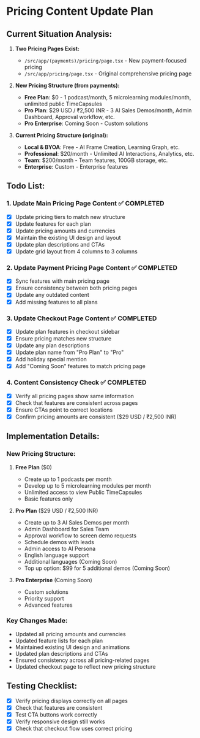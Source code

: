 # Pricing Content Update Plan

## Current Situation Analysis:

1. **Two Pricing Pages Exist:**
   - `/src/app/(payments)/pricing/page.tsx` - New payment-focused pricing
   - `/src/app/pricing/page.tsx` - Original comprehensive pricing page

2. **New Pricing Structure (from payments):**
   - **Free Plan**: $0 - 1 podcast/month, 5 microlearning modules/month, unlimited public TimeCapsules
   - **Pro Plan**: $29 USD / ₹2,500 INR - 3 AI Sales Demos/month, Admin Dashboard, Approval workflow, etc.
   - **Pro Enterprise**: Coming Soon - Custom solutions

3. **Current Pricing Structure (original):**
   - **Local & BYOA**: Free - AI Frame Creation, Learning Graph, etc.
   - **Professional**: $20/month - Unlimited AI Interactions, Analytics, etc.
   - **Team**: $200/month - Team features, 100GB storage, etc.
   - **Enterprise**: Custom - Enterprise features

## Todo List:

### 1. Update Main Pricing Page Content ✅ COMPLETED

- [x] Update pricing tiers to match new structure
- [x] Update features for each plan
- [x] Update pricing amounts and currencies
- [x] Maintain the existing UI design and layout
- [x] Update plan descriptions and CTAs
- [x] Update grid layout from 4 columns to 3 columns

### 2. Update Payment Pricing Page Content ✅ COMPLETED

- [x] Sync features with main pricing page
- [x] Ensure consistency between both pricing pages
- [x] Update any outdated content
- [x] Add missing features to all plans

### 3. Update Checkout Page Content ✅ COMPLETED

- [x] Update plan features in checkout sidebar
- [x] Ensure pricing matches new structure
- [x] Update any plan descriptions
- [x] Update plan name from "Pro Plan" to "Pro"
- [x] Add holiday special mention
- [x] Add "Coming Soon" features to match pricing page

### 4. Content Consistency Check ✅ COMPLETED

- [x] Verify all pricing pages show same information
- [x] Check that features are consistent across pages
- [x] Ensure CTAs point to correct locations
- [x] Confirm pricing amounts are consistent ($29 USD / ₹2,500 INR)

## Implementation Details:

### New Pricing Structure:

1. **Free Plan** ($0)
   - Create up to 1 podcasts per month
   - Develop up to 5 microlearning modules per month
   - Unlimited access to view Public TimeCapsules
   - Basic features only

2. **Pro Plan** ($29 USD / ₹2,500 INR)
   - Create up to 3 AI Sales Demos per month
   - Admin Dashboard for Sales Team
   - Approval workflow to screen demo requests
   - Schedule demos with leads
   - Admin access to AI Persona
   - English language support
   - Additional languages (Coming Soon)
   - Top up option: $99 for 5 additional demos (Coming Soon)

3. **Pro Enterprise** (Coming Soon)
   - Custom solutions
   - Priority support
   - Advanced features

### Key Changes Made:

- Updated all pricing amounts and currencies
- Updated feature lists for each plan
- Maintained existing UI design and animations
- Updated plan descriptions and CTAs
- Ensured consistency across all pricing-related pages
- Updated checkout page to reflect new pricing structure

## Testing Checklist:

- [x] Verify pricing displays correctly on all pages
- [x] Check that features are consistent
- [x] Test CTA buttons work correctly
- [x] Verify responsive design still works
- [x] Check that checkout flow uses correct pricing
